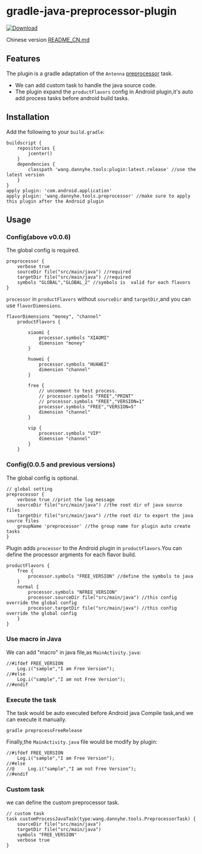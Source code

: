 # gradle-java-preprocessor-plugin

[ ![Download](https://api.bintray.com/packages/dannyjiajia/gradle-plugins/plugin/images/download.svg) ](https://bintray.com/dannyjiajia/gradle-plugins/plugin/_latestVersion)


Chinese version [README_CN.md](README_CN.md)


## Features

The plugin is a gradle adaptation of the `Antenna` [preprocessor](http://antenna.sourceforge.net/wtkpreprocess.php) task.

* We can add custom task to handle the java source code.
* The plugin expand the `productFlavors` config in Android plugin,it's auto add process tasks before android build tasks.

## Installation

Add the following to your `build.gradle`:

~~~
buildscript {
    repositories {
        jcenter()
    }
    dependencies {
        classpath 'wang.dannyhe.tools:plugin:latest.release' //use the latest version 
    }
}
apply plugin: 'com.android.application'
apply plugin: 'wang.dannyhe.tools.preprocessor' //make sure to apply this plugin after the Android plugin
~~~

## Usage
### Config(above v0.0.6)

The global config is required.

~~~
preprocessor {
    verbose true
    sourceDir file("src/main/java") //required
    targetDir file("src/main/java") //required
    symbols "GLOBAL","GLOBAL_2" //symbols is  valid for each flavors
}
~~~

`processor`  in `productFlavors` without `sourceDir` and `targetDir`,and you can use `flavorDimensions`.

~~~
flavorDimensions "money", "channel"
    productFlavors {

        xiaomi {
            processor.symbols "XIAOMI"
            dimension "money"
        }

        huawei {
            processor.symbols "HUAWEI"
            dimension "channel"
        }

        free {
            // uncomment to test process.
            // processor.symbols "FREE","PRINT"
            // processor.symbols "FREE","VERSION=1"
            processor.symbols "FREE","VERSION=5"
            dimension "channel"
        }

        vip {
            processor.symbols "VIP"
            dimension "channel"
        }
    }
~~~

### Config(0.0.5 and previous versions)

The global config is optional.

~~~
// global setting
preprocessor {
    verbose true //print the log message
    sourceDir file("src/main/java") //the root dir of java source files
    targetDir file("src/main/java") //the root dir to export the java source files
    groupName 'preprocessor' //the group name for plugin auto create tasks
}
~~~

Plugin adds `processor` to the Android plugin in `productFlavors`.You can define the processor argments for each flavor build.

~~~
productFlavors {
	free {
	    processor.symbols "FREE_VERSION" //define the symbols to java
	}
	normal {
	    processor.symbols "NFREE_VERSION"
	    processor.sourceDir file("src/main/java") //this config override the global config
	    processor.targetDir file("src/main/java") //this config override the global config
	}
}
~~~

### Use macro in Java

We can add "macro" in java file,as `MainActivity.java`:

~~~
//#ifdef FREE_VERSION
	Log.i("sample","I am Free Version");
//#else
	Log.i("sample","I am not Free Version");
//#endif
~~~

### Execute the task

The task would be auto executed before Android java Compile task,and we can execute it manually.

~~~
gradle preprocessFreeRelease
~~~

Finally,the `MainActivity.java` file would be modify by plugin:

~~~
//#ifdef FREE_VERSION
	Log.i("sample","I am Free Version");
//#else
//@		Log.i("sample","I am not Free Version");
//#endif
~~~

### Custom task

we can define the custom preprocessor task.

~~~
// custom task
task customProcessJavaTask(type:wang.dannyhe.tools.PreprocessorTask) {
    sourceDir file("src/main/java")
    targetDir file("src/main/java")
    symbols "FREE_VERSION"
    verbose true
}
~~~
